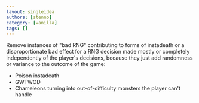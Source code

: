 ```yaml
---
layout: singleidea
authors: [stenno]
category: [vanilla]
tags: []
---
```

Remove instances of "bad RNG" contributing to forms of instadeath or a disproportionate bad effect for a RNG decision made mostly or completely independently of the player's decisions, because they just add randomness or variance to the outcome of the game:
* Poison instadeath
* GWTWOD
* Chameleons turning into out-of-difficulty monsters the player can't handle

